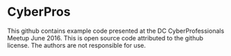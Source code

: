 # CyberPros
This github contains example code presented at the DC CyberProfessionals Meetup June 2016. This is open source code attributed to the github license. The authors are not responsible for use.
